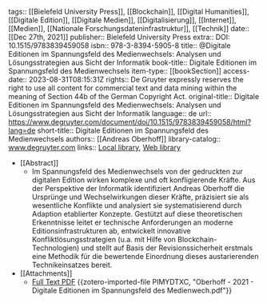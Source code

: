 tags:: [[Bielefeld University Press]], [[Blockchain]], [[Digital Humanities]], [[Digitale Edition]], [[Digitale Medien]], [[Digitalisierung]], [[Internet]], [[Medien]], [[Nationale Forschungsdateninfrastruktur]], [[Technik]]
date:: [[Dec 27th, 2021]]
publisher:: Bielefeld University Press
extra:: DOI: 10.1515/9783839459058
isbn:: 978-3-8394-5905-8
title:: @Digitale Editionen im Spannungsfeld des Medienwechsels: Analysen und Lösungsstrategien aus Sicht der Informatik
book-title:: Digitale Editionen im Spannungsfeld des Medienwechsels
item-type:: [[bookSection]]
access-date:: 2023-08-31T08:15:31Z
rights:: De Gruyter expressly reserves the right to use all content for commercial text and data mining within the meaning of Section 44b of the German Copyright Act.
original-title:: Digitale Editionen im Spannungsfeld des Medienwechsels: Analysen und Lösungsstrategien aus Sicht der Informatik
language:: de
url:: https://www.degruyter.com/document/doi/10.1515/9783839459058/html?lang=de
short-title:: Digitale Editionen im Spannungsfeld des Medienwechsels
authors:: [[Andreas Oberhoff]]
library-catalog:: www.degruyter.com
links:: [Local library](zotero://select/groups/2386895/items/FBKTEWJS), [Web library](https://www.zotero.org/groups/2386895/items/FBKTEWJS)

- [[Abstract]]
	- Im Spannungsfeld des Medienwechsels von der gedruckten zur digitalen Edition wirken komplexe und oft konfligierende Kräfte. Aus der Perspektive der Informatik identifiziert Andreas Oberhoff die Ursprünge und Wechselwirkungen dieser Kräfte, präzisiert sie als wesentliche Konflikte und analysiert sie systematisierend durch Adaption etablierter Konzepte. Gestützt auf diese theoretischen Erkenntnisse leitet er technische Anforderungen an moderne Editionsinfrastrukturen ab, entwickelt innovative Konfliktlösungsstrategien (u.a. mit Hilfe von Blockchain-Technologien) und stellt auf Basis der Revisionssicherheit erstmals eine Methodik für die bewertende Einordnung dieses austarierenden Technikeinsatzes bereit.
- [[Attachments]]
	- [Full Text PDF](https://www.degruyter.com/document/doi/10.1515/9783839459058/pdf) {{zotero-imported-file PIMYDTXC, "Oberhoff - 2021 - Digitale Editionen im Spannungsfeld des Medienwech.pdf"}}